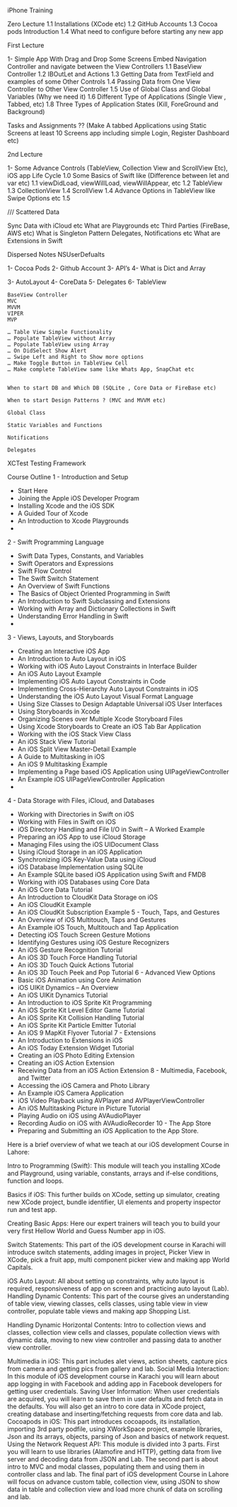 iPhone Training


Zero Lecture
1.1 Installations (XCode etc)
1.2 GitHub Accounts
1.3 Cocoa pods Introduction
1.4 What need to configure before starting any new app


First Lecture

1- Simple App With Drag and Drop Some Screens Embed Navigation Controller and navigate between the View Controllers
1.1 BaseView Controller
1.2 IBOutLet and Actions
1.3 Getting Data from TextField and examples of some Other Controls
1.4 Passing Data from One View Controller to Other View Controller
1.5 Use of Global Class and Global Variables (Why we need it)
1.6 Different Type of Applications (Single View , Tabbed, etc)
1.8 Three Types of Application States (Kill, ForeGround and Background)

Tasks and Assignments ?? (Make A tabbed Applications using Static Screens at least 10 Screens app including simple Login, Register Dashboard etc)


2nd Lecture

1- Some Advance Controls (TableView, Collection View and ScrollView Etc), iOS app Life Cycle
1.0 Some Basics of Swift like (Difference between let and var etc)
1.1 viewDidLoad, viewWillLoad, viewWillAppear, etc
1.2 TableView
1.3 CollectionView
1.4 ScrollView
1.4 Advance Options in TableView like Swipe Options etc
1.5 










/// Scattered Data


Sync Data with iCloud etc
What are Playgrounds etc
Third Parties (FireBase, AWS etc)
What is Singleton Pattern
Delegates, Notifications etc
What are Extensions in Swift



Dispersed Notes
NSUserDefualts

1- Cocoa Pods
2- Github Account
3- API’s
4- What is Dict and Array

3- AutoLayout
4- CoreData
5- Delegates
6- TableView


	BaseView Controller
	MVC
	MVVM
	VIPER
	MVP	

	… Table View Simple Functionality
	… Populate TableView without Array
	… Populate TableView using Array
	… On DidSelect Show Alert
	… Swipe Left and Right to Show more options
	… Make Toggle Button in TableView Cell
	… Make complete TableView same like Whats App, SnapChat etc
	
	
	When to start DB and Which DB (SQLite , Core Data or FireBase etc)
	
	When to start Design Patterns ? (MVC and MVVM etc)

	Global Class

	Static Variables and Functions

	Notifications

	Delegates



XCTest Testing Framework









Course Outline
1 - Introduction and Setup
* Start Here
* Joining the Apple iOS Developer Program
* Installing Xcode and the iOS SDK
* A Guided Tour of Xcode
* An Introduction to Xcode Playgrounds
* 
2 - Swift Programming Language
* Swift Data Types, Constants, and Variables
* Swift Operators and Expressions
* Swift Flow Control
* The Swift Switch Statement
* An Overview of Swift Functions
* The Basics of Object Oriented Programming in Swift
* An Introduction to Swift Subclassing and Extensions
* Working with Array and Dictionary Collections in Swift
* Understanding Error Handling in Swift
* 
3 - Views, Layouts, and Storyboards
* Creating an Interactive iOS App
* An Introduction to Auto Layout in iOS
* Working with iOS Auto Layout Constraints in Interface Builder
* An iOS Auto Layout Example
* Implementing iOS Auto Layout Constraints in Code
* Implementing Cross-Hierarchy Auto Layout Constraints in iOS
* Understanding the iOS Auto Layout Visual Format Language
* Using Size Classes to Design Adaptable Universal iOS User Interfaces
* Using Storyboards in Xcode
* Organizing Scenes over Multiple Xcode Storyboard Files
* Using Xcode Storyboards to Create an iOS Tab Bar Application
* Working with the iOS Stack View Class
* An iOS Stack View Tutorial
* An iOS Split View Master-Detail Example
* A Guide to Multitasking in iOS
* An iOS 9 Multitasking Example
* Implementing a Page based iOS Application using UIPageViewController
* An Example iOS UIPageViewController Application
* 
4 - Data Storage with Files, iCloud, and Databases
* Working with Directories in Swift on iOS
* Working with Files in Swift on iOS
* iOS Directory Handling and File I/O in Swift – A Worked Example
* Preparing an iOS App to use iCloud Storage
* Managing Files using the iOS UIDocument Class
* Using iCloud Storage in an iOS Application
* Synchronizing iOS Key-Value Data using iCloud
* iOS Database Implementation using SQLite
* An Example SQLite based iOS Application using Swift and FMDB
* Working with iOS Databases using Core Data
* An iOS Core Data Tutorial
* An Introduction to CloudKit Data Storage on iOS
* An iOS CloudKit Example
* An iOS CloudKit Subscription Example
5 - Touch, Taps, and Gestures
* An Overview of iOS Multitouch, Taps and Gestures
* An Example iOS Touch, Multitouch and Tap Application
* Detecting iOS Touch Screen Gesture Motions
* Identifying Gestures using iOS Gesture Recognizers
* An iOS Gesture Recognition Tutorial
* An iOS 3D Touch Force Handling Tutorial
* An iOS 3D Touch Quick Actions Tutorial
* An iOS 3D Touch Peek and Pop Tutorial
6 - Advanced View Options
* Basic iOS Animation using Core Animation
* iOS UIKit Dynamics – An Overview
* An iOS UIKit Dynamics Tutorial
* An Introduction to iOS Sprite Kit Programming
* An iOS Sprite Kit Level Editor Game Tutorial
* An iOS Sprite Kit Collision Handling Tutorial
* An iOS Sprite Kit Particle Emitter Tutorial
* An iOS 9 MapKit Flyover Tutorial
7 - Extensions
* An Introduction to Extensions in iOS
* An iOS Today Extension Widget Tutorial
* Creating an iOS Photo Editing Extension
* Creating an iOS Action Extension
* Receiving Data from an iOS Action Extension
8 - Multimedia, Facebook, and Twitter
* Accessing the iOS Camera and Photo Library
* An Example iOS Camera Application
* iOS Video Playback using AVPlayer and AVPlayerViewController
* An iOS Multitasking Picture in Picture Tutorial
* Playing Audio on iOS using AVAudioPlayer
* Recording Audio on iOS with AVAudioRecorder
10 - The App Store
* Preparing and Submitting an iOS Application to the App Store.







Here is a brief overview of what we teach at our iOS development Course in Lahore:

Intro to Programming (Swift): This module will teach you installing XCode and Playground, using variable, constants, arrays and if-else conditions, function and loops.

Basics if iOS: This further builds on XCode, setting up simulator, creating new XCode project, bundle identifier, UI elements and property inspector run and test app.

Creating Basic Apps: Here our expert trainers will teach you to build your very first Hellow World and Guess Number app in iOS.

Switch Statements: This part of the iOS development course in Karachi will introduce switch statements, adding images in project, Picker View in XCode, pick a fruit app, multi component picker view and making app World Capitals.

iOS Auto Layout: All about setting up constraints, why auto layout is required, responsiveness of app on screen and practicing auto layout (Lab).
Handling Dynamic Contents: This part of the course gives an understanding of table view, viewing classes, cells classes, using table view in view controller, populate table views and making app Shopping List.

Handling Dynamic Horizontal Contents: Intro to collection views and classes, collection view cells and classes, populate collection views with dynamic data, moving to new view controller and passing data to another view controller.

Multimedia in iOS: This part includes alet views, action sheets, capture pics from camera and getting pics from gallery and lab.
Social Media Interaction: In this module of iOS development course in Karachi you will learn about app logging in with Facebook and adding app in Facebook developers for getting user credentials.
Saving User Information: When user credentials are acquired, you will learn to save them in user defaults and fetch data in the defaults. You will also get an intro to core data in XCode project, creating database and inserting/fetching requests from core data and lab.
Cocoapods in iOS: This part introduces cocoapods, its installation, importing 3rd party podfile, using XWorkSpace project, example libraries, Json and its arrays, objects, parsing of Json and basics of network request.
Using the Network Request API: This module is divided into 3 parts. First you will learn to use libraries (Alamofire and HTTP), getting data from live server and decoding data from JSON and Lab. The second part is about intro to MVC and modal classes, populating them and using them in controller class and lab. The final part of iOS development Course in Lahore will focus on advance custom table, collection view, using JSON to show data in table and collection view and load more chunk of data on scrolling and lab.
